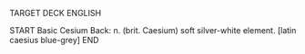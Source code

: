 TARGET DECK
ENGLISH

START
Basic
Cesium
Back: n. (brit. Caesium) soft silver-white element. [latin caesius blue-grey]
END
